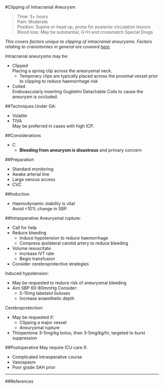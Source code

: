 #Clipping of Intracranial Aneurysm
>Time: 3+ hours <br>
>Pain: Moderate <br>
>Position: Supine or head up, prone for posterior circulation lesions <br>
>Blood loss: May be substantial; G+H and crossmatch
>Special Drugs

*This covers factors unique to clipping of intracranial aneurysms. Factors relating to craniotomies in general are covered [here](/anaesthesia/neuro/craniotomy.md).*


Intracranial aneurysms may be:
* Clipped  
Placing a spring clip across the aneurysmal neck.
	* Temporary clips are typically placed across the proximal vessel prior to clipping to reduce haemorrhage risk
* Coiled  
Endovascularly inserting Guglielmi Detachable Coils to cause the aneurysm is occluded.

##Techniques
Under GA:
* Volatile
* TIVA  
May be preferred in cases with high ICP.

##Considerations
* C
	* **Bleeding from aneurysm is disastrous** and primary concern  

##Preparation
* Standard monitoring
* Awake arterial line
* Large venous access
* CVC


##Induction
* Haemodynamic stability is vital  
Avoid \<10% change in SBP.


##Intraoperative
Aneurysmal rupture:
* Call for help
* Reduce bleeding
	* Induce hypotension to reduce haemorrhage
	* Compress ipsilateral carotid artery to reduce bleeding
* Volume resuscitate
	* Increase IVT rate
	* Begin transfusion
* Consider cerebroprotective strategies


Induced hypotension:  
* May be requested to reduce risk of aneurysmal bleeding  
* Aim SBP 60-80mmHg
Consider:  
	* 5-10mg labetalol boluses
	* Increase anaesthetic depth


Cerebroprotection:
* May be requested if:
	* Clipping a major vessel
	* Aneurysmal rupture
* Thiopentone 3-5mg/kg bolus, then 3-5mg/kg/hr, targeted to burst suppression


##Postoperative
May require ICU care if:
* Complicated intraoperative course
* Vasospasm
* Poor grade SAH prior


---

##References